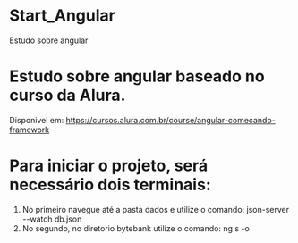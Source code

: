 # Start_Angular
Estudo sobre angular

# Estudo sobre angular baseado no curso da Alura.
Disponivel em: https://cursos.alura.com.br/course/angular-comecando-framework

# Para iniciar o projeto, será necessário dois terminais:
1. No primeiro navegue até a pasta dados e utilize o comando: json-server --watch db.json
2. No segundo, no diretorio bytebank utilize o comando: ng s -o